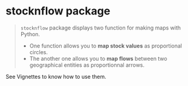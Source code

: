 # stocknflow package

>`stocknflow` package displays two function for making maps with Python.  
> - One function allows you to **map stock values** as proportional circles.  
> - The another one allows you to **map flows** between two geographical entities as proportionnal arrows.

See Vignettes to know how to use them.

